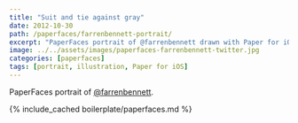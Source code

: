 ```yaml
---
title: "Suit and tie against gray"
date: 2012-10-30
path: /paperfaces/farrenbennett-portrait/
excerpt: "PaperFaces portrait of @farrenbennett drawn with Paper for iOS on an iPad."
image: ../../assets/images/paperfaces-farrenbennett-twitter.jpg
categories: [paperfaces]
tags: [portrait, illustration, Paper for iOS]
---
```


PaperFaces portrait of [@farrenbennett](https://twitter.com/farrenbennett).

{% include_cached boilerplate/paperfaces.md %}
